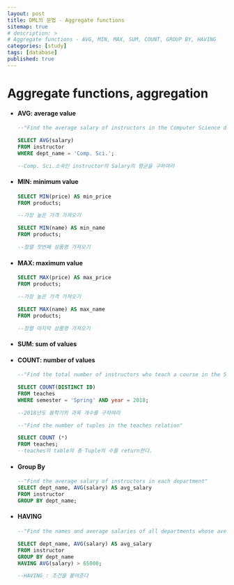 ```yaml
---
layout: post
title: DML의 문법 - Aggregate functions
sitemap: true
# description: > 
# Aggregate functions - AVG, MIN, MAX, SUM, COUNT, GROUP BY, HAVING
categories: [study]
tags: [database]
published: true
---
```


# Aggregate functions, aggregation

  - #### AVG: average value

    ~~~sql
    --"Find the average salary of instructors in the Computer Science department"
    
    SELECT AVG(salary)
    FROM instructor
    WHERE dept_name = 'Comp. Sci.';
    
    --Comp. Sci.소속인 instructor의 Salary의 평균을 구하여라 
    ~~~

  - #### MIN: minimum value

    ~~~sql
    SELECT MIN(price) AS min_price 
    FROM products;
    
    --가장 높은 가격 가져오기
    ~~~

    ~~~sql
    SELECT MIN(name) AS min_name 
    FROM products;
    
    --정렬 첫번째 상품명 가져오기
    ~~~

  - #### MAX: maximum value

    ~~~sql
    SELECT MAX(price) AS max_price 
    FROM products;
    
    --가장 높은 가격 가져오기
    ~~~

    ~~~sql
    SELECT MAX(name) AS max_name 
    FROM products;
    
    --정렬 마지막 상품명 가져오기
    ~~~

  - #### SUM: sum of values

  - #### COUNT: number of values

    ~~~sql
    --"Find the total number of instructors who teach a course in the Spring 2018 semester"
    
    SELECT COUNT(DISTINCT ID)
    FROM teaches
    WHERE semester = 'Spring' AND year = 2018;
    
    --2018년도 봄학기의 과목 개수를 구하여라 
    ~~~

    ~~~sql
    --"Find the number of tuples in the teaches relation"
    
    SELECT COUNT (*)
    FROM teaches;
    --teaches의 table의 총 Tuple의 수를 return한다. 
    ~~~

  - #### Group By

    ~~~sql
    --"Find the average salary of instructors in each department"
    SELECT dept_name, AVG(salary) AS avg_salary
    FROM instructor
    GROUP BY dept_name;
    ~~~

  - #### HAVING 

    ~~~sql
    --"Find the names and average salaries of all departments whose average salary is greater than 65000"
    
    SELECT dept_name, AVG(salary) AS avg_salary
    FROM instructor
    GROUP BY dept_name
    HAVING AVG(salary) > 65000;
    
    --HAVING : 조건을 붙여준다 
    ~~~
